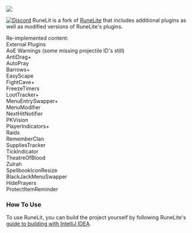 ![](https://i.imgur.com/sBLouZ7.png)

[![Discord](https://img.shields.io/discord/373382904769675265.svg)](https://discord.gg/HN5gf3m)
RuneLit is a fork of [RuneLite](https://github.com/runelite/runelite) that includes additional plugins as well as modified versions of RuneLite's plugins.

Re-implemented content:  
External Plugins  
AoE Warnings (some missing projectile ID's still)  
AntiDrag+  
AutoPray  
Barrows+  
EasyScape  
FightCave+  
FreezeTimers  
LootTracker+  
MenuEntrySwapper+  
MenuModifier  
NextHitNotifier  
PKVision  
PlayerIndicators+  
Raids  
RememberClan  
SuppliesTracker  
TickIndicator  
TheatreOfBlood  
Zulrah  
SpellbookIconResize  
BlackJackMenuSwapper  
HidePrayers  
ProtectItemReminder  

### How To Use
To use RuneLit, you can build the project yourself by following RuneLite's [guide to building with IntelliJ IDEA](https://github.com/runelite/runelite/wiki/Building-with-IntelliJ-IDEA).

